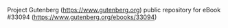 Project Gutenberg (https://www.gutenberg.org) public repository for eBook #33094 (https://www.gutenberg.org/ebooks/33094)
